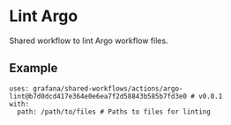 # Lint Argo

Shared workflow to lint Argo workflow files.

## Example

<!-- x-release-please-start-sha -->

```
uses: grafana/shared-workflows/actions/argo-lint@b7d0dcd417e364e0e6ea7f2d58843b585b7fd3e0 # v0.0.1
with:
  path: /path/to/files # Paths to files for linting

```

<!-- x-release-please-end-sha -->
